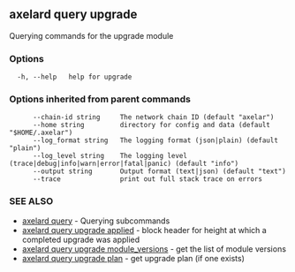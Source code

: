 ## axelard query upgrade

Querying commands for the upgrade module

### Options

```
  -h, --help   help for upgrade
```

### Options inherited from parent commands

```
      --chain-id string     The network chain ID (default "axelar")
      --home string         directory for config and data (default "$HOME/.axelar")
      --log_format string   The logging format (json|plain) (default "plain")
      --log_level string    The logging level (trace|debug|info|warn|error|fatal|panic) (default "info")
      --output string       Output format (text|json) (default "text")
      --trace               print out full stack trace on errors
```

### SEE ALSO

- [axelard query](/cli-docs/v0_27_0/axelard_query) - Querying subcommands
- [axelard query upgrade applied](/cli-docs/v0_27_0/axelard_query_upgrade_applied) - block header for height at which a completed upgrade was applied
- [axelard query upgrade module_versions](/cli-docs/v0_27_0/axelard_query_upgrade_module_versions) - get the list of module versions
- [axelard query upgrade plan](/cli-docs/v0_27_0/axelard_query_upgrade_plan) - get upgrade plan (if one exists)
